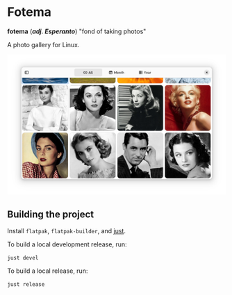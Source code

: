 <!--
SPDX-FileCopyrightText: © 2024 David Bliss

SPDX-License-Identifier: GFDL-1.3-or-later
-->
# Fotema

__fotema__ (___adj. Esperanto___) "fond of taking photos"

A photo gallery for Linux.

![All Photos View](/data/resources/screenshots/all-photos.png?raw=true "All Photos View")

## Building the project

Install `flatpak`, `flatpak-builder`, and [just](https://github.com/casey/just).

To build a local development release, run:

```shell
just devel
```

To build a local release, run:

```shell
just release
```


